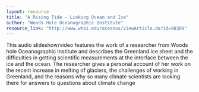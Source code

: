 ```yaml
---
layout: resource
title: "A Rising Tide - Linking Ocean and Ice"
author: "Woods Hole Oceanographic Institute"
resource_link: "http://www.whoi.edu/oceanus/viewArticle.do?id=98309"
---
```


This audio slideshow/video features the work of a researcher from Woods hole Oceanographic Institute and describes the Greenland ice sheet and the difficulties in getting scientific measurements at the interface between the ice and the ocean.  The researcher gives a personal account of her work on the recent increase in melting of glaciers, the challenges of working in Greenland, and the reasons why so many climate scientists are looking there for answers to questions about climate change
